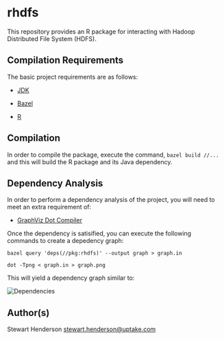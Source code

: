 # rhdfs

This repository provides an R package for interacting with Hadoop Distributed File System (HDFS).

## Compilation Requirements

The basic project requirements are as follows:

* [JDK](https://java.com/en/download/)

* [Bazel](https://bazel.build/)

* [R](https://www.r-project.org/)

## Compilation

In order to compile the package, execute the command, `bazel build //...` and this 
will build the R package and its Java dependency.

## Dependency Analysis

In order to perform a dependency analysis of the project, you will need to meet an extra requirement of:

* [GraphViz Dot Compiler](https://www.graphviz.org/)

Once the dependency is satisified, you can execute the following commands to create a depedency graph:

    bazel query 'deps(//pkg:rhdfs)' --output graph > graph.in

    dot -Tpng < graph.in > graph.png

This will yield a dependency graph similar to:

![Dependencies](https://octodex.github.com/images/yaktocat.png)

## Author(s)

Stewart Henderson <stewart.henderson@uptake.com>
